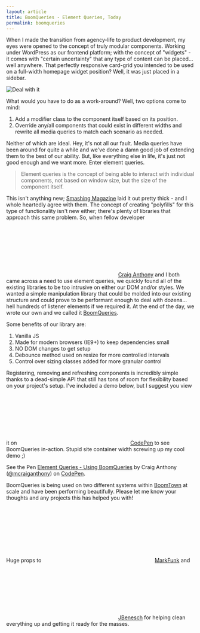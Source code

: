 ```yaml
---
layout: article
title: BoomQueries - Element Queries, Today
permalink: boomqueries
---
```


When I made the transition from agency-life to product development, my eyes were opened to the concept of truly modular components. Working under WordPress as our frontend platform; with the concept of "widgets" - it comes with "certain uncertainty" that any type of content can be placed... well anywhere. That perfectly responsive card-grid you intended to be used on a full-width homepage widget position? Well, it was just placed in a sidebar.

<div class="uk-text-center"><img title="Deal with it" src="http://media.giphy.com/media/Zo9ACzmJgoqRy/giphy.gif"></div>

What would you have to do as a work-around? Well, two options come to mind:

1. Add a modifier class to the component itself based on its position.
1. Override any/all components that could exist in different widths and rewrite all media queries to match each scenario as needed.

Neither of which are ideal. Hey, it's not all our fault. Media queries have been around for quite a while and we've done a damn good job of extending them to the best of our ability. But, like everything else in life, it's just not good enough and we want more. Enter element queries.

> Element queries is the concept of being able to interact with individual components, not based on window size, but the size of the component itself.

This isn't anything new; [Smashing Magazine](http://www.smashingmagazine.com/2013/06/25/media-queries-are-not-the-answer-element-query-polyfill/) laid it out pretty thick - and I whole heartedly agree with them. The concept of creating "polyfills" for this type of functionality isn't new either; there's plenty of libraries that approach this same problem. So, when fellow developer [<svg class="bt-icon"><use xlink:href="#twitter" /></svg>Craig Anthony](https://twitter.com/craig_anthony) and I both came across a need to use element queries, we quickly found all of the existing libraries to be too intrusive on either our DOM and/or styles. We wanted a simple manipulation library that could be molded into our existing structure and could prove to be performant enough to deal with dozens... hell hundreds of listener elements if we required it. At the end of the day, we wrote our own and we called it [BoomQueries](https://github.com/BoomTownROI/boomqueries).

Some benefits of our library are:

1. Vanilla JS
1. Made for modern browsers (IE9+) to keep dependencies small
1. NO DOM changes to get setup
1. Debounce method used on resize for more controlled intervals
1. Control over sizing classes added for more granular control

Registering, removing and refreshing components is incredibly simple thanks to a dead-simple API that still has tons of room for flexibility based on your project's setup. I've included a demo below, but I suggest you view it on [<svg class="bt-icon"><use xlink:href="#codepen" /></svg>CodePen](http://codepen.io/mcraiganthony/pen/ZYGxBV/) to see BoomQueries in-action. Stupid site container width screwing up my cool demo ;)

<p data-height="406" data-theme-id="0" data-slug-hash="ZYGxBV" data-default-tab="result" data-user="mcraiganthony" class='codepen'>See the Pen <a href='http://codepen.io/mcraiganthony/pen/ZYGxBV/'>Element Queries - Using BoomQueries</a> by Craig Anthony (<a href='http://codepen.io/mcraiganthony'>@mcraiganthony</a>) on <a href='http://codepen.io'>CodePen</a>.</p>
<script async src="//assets.codepen.io/assets/embed/ei.js"></script>

BoomQueries is being used on two different systems within [BoomTown](http://www.boomtownroi.com) at scale and have been performing beautifully. Please let me know your thoughts and any projects this has helped you with!

Huge props to [<svg class="bt-icon"><use xlink:href="#twitter" /></svg>MarkFunk](https://twitter.com/markfunk) and [<svg class="bt-icon"><use xlink:href="#twitter" /></svg>JBenesch](https://twitter.com/jbenesch) for helping clean everything up and getting it ready for the masses.
